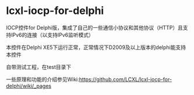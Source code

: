 lcxl-iocp-for-delphi
====================

IOCP控件for Delphi版，集成了自己的一些通信小协议和其他协议（HTTP）且支持IPv6的连接（以支持IPv6监听模式）

本控件在Delphi XE5下运行正常，正常情况下D2009及以上版本的delphi能支持本控件

自带测试工程，在test目录下

一些原理和功能的介绍参见Wiki:<https://github.com/LCXL/lcxl-iocp-for-delphi/wiki/_pages>

